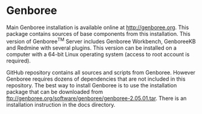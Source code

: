 # Genboree

Main Genboree installation is available online at http://genboree.org. This package contains sources of base components from this installation. This version of Genboree<sup>TM</sup> Server includes Genboree Workbench, GenboreeKB and Redmine with several plugins. This version can be installed on a computer with a 64-bit Linux operating system (access to root account is required). 

GitHub repository contains all sources and scripts from Genboree. However Genboree requires dozens of dependencies that are not included in this repository. The best way to install Genboree is to use the installation package that can be downloaded from ftp://genboree.org/software/genboree/genboree-2.05.01.tar. There is an installation instruction in the docs directory.
